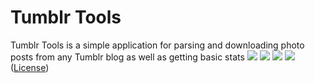 # Tumblr Tools 
Tumblr Tools is a simple application for parsing and downloading photo posts from any Tumblr blog as well as getting basic stats
![]({{site.baseurl}}/Documents/Home_tt-01.png)
![]({{site.baseurl}}/Documents/Home_tt-02.png)
![]({{site.baseurl}}/Documents/Home_tt-03.png)
![]({{site.baseurl}}/Documents/Home_tt-04.png)
([License](Documents/license.md))

